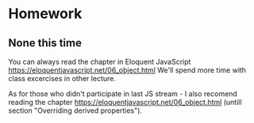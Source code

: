 # Homework

## None this time

You can always read the chapter in Eloquent JavaScript <https://eloquentjavascript.net/06_object.html>
We'll spend more time with class excercises in other lecture.

As for those who didn't participate in last JS stream - I also recomend reading the chapter <https://eloquentjavascript.net/06_object.html> (untill section "Overriding derived properties").